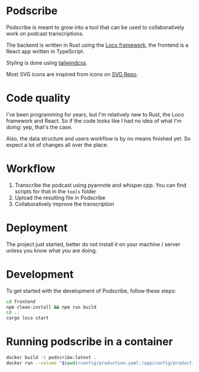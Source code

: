 # Podscribe

Podscribe is meant to grow into a tool that can be used to collaboratively work
on podcast transcriptions.

The backend is written in Rust using the [Loco framework](https://loco.rs), the
frontend is a React app written in TypeScript.

Styling is done using [tailwindcss](https://tailwindcss.com/).

Most SVG icons are inspired from icons on [SVG Repo](https://www.svgrepo.com).

# Code quality

I've been programming for years, but I'm relatively new to Rust, the Loco
framework and React. So if the code looks like I had no idea of what I'm
doing: yep, that's the case.

Also, the data structure and users workflow is by no means finished yet. So
expect a lot of changes all over the place.

# Workflow

1. Transcribe the podcast using pyannote and whisper.cpp. You can find scripts
   for that in the `tools` folder
1. Upload the resulting file in Podscribe
1. Collaboratively improve the transcription

# Deployment

The project just started, better do not install it on your machine / server
unless you know what you are doing.

# Development

To get started with the development of Podscribe, follow these steps:

```sh
cd frontend
npm clean-install && npm run build
cd ..
cargo loco start
```

# Running podscribe in a container

```sh
docker build -t podscribe:latest .
docker run --volume "$(pwd)/config/production.yaml:/app/config/production.yaml" -p 5150:5150 podscribe:latest
```
